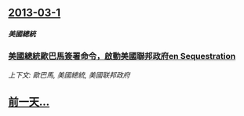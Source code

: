 ## [2013-03-1](/news/2013/03/1/index.md)

##### 美國總統
### [ 美國總統歐巴馬簽署命令，啟動美國聯邦政府en Sequestration](/news/2013/03/1/美國總統歐巴馬簽署命令-啟動美國聯邦政府en-Sequestration.md)
_上下文: 歐巴馬, 美國總統, 美國联邦政府_

## [前一天...](/news/2013/01/11/index.md)

